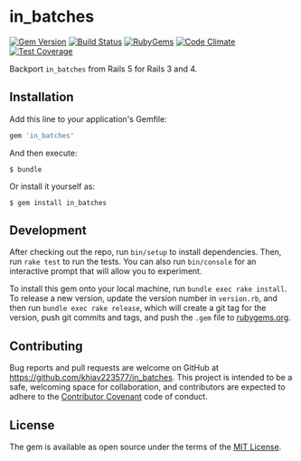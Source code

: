 # in_batches

[![Gem Version](https://img.shields.io/gem/v/in_batches.svg?style=flat)](https://rubygems.org/gems/in_batches)
[![Build Status](https://api.travis-ci.com/khiav223577/in_batches.svg?branch=master)](https://travis-ci.com/khiav223577/in_batches)
[![RubyGems](http://img.shields.io/gem/dt/in_batches.svg?style=flat)](https://rubygems.org/gems/in_batches)
[![Code Climate](https://codeclimate.com/github/khiav223577/in_batches/badges/gpa.svg)](https://codeclimate.com/github/khiav223577/in_batches)
[![Test Coverage](https://codeclimate.com/github/khiav223577/in_batches/badges/coverage.svg)](https://codeclimate.com/github/khiav223577/in_batches/coverage)

Backport `in_batches` from Rails 5 for Rails 3 and 4.

## Installation

Add this line to your application's Gemfile:

```ruby
gem 'in_batches'
```

And then execute:

    $ bundle

Or install it yourself as:

    $ gem install in_batches

## Development

After checking out the repo, run `bin/setup` to install dependencies. Then, run `rake test` to run the tests. You can also run `bin/console` for an interactive prompt that will allow you to experiment.

To install this gem onto your local machine, run `bundle exec rake install`. To release a new version, update the version number in `version.rb`, and then run `bundle exec rake release`, which will create a git tag for the version, push git commits and tags, and push the `.gem` file to [rubygems.org](https://rubygems.org).

## Contributing

Bug reports and pull requests are welcome on GitHub at https://github.com/khiav223577/in_batches. This project is intended to be a safe, welcoming space for collaboration, and contributors are expected to adhere to the [Contributor Covenant](http://contributor-covenant.org) code of conduct.


## License

The gem is available as open source under the terms of the [MIT License](http://opensource.org/licenses/MIT).

